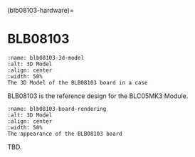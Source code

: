(blb08103-hardware)=
# BLB08103

```{figure} images/3d-model.png
:name: blb08103-3d-model
:alt: 3D Model
:align: center
:width: 50%
The 3D Model of the BLB08103 board in a case
```

BLB08103 is the reference design for the BLC05MK3 Module.

```{figure} images/board-render.jpg
:name: blb08103-board-rendering
:alt: 3D Model
:align: center
:width: 50%
The appearance of the BLB08103 board
```


TBD.
